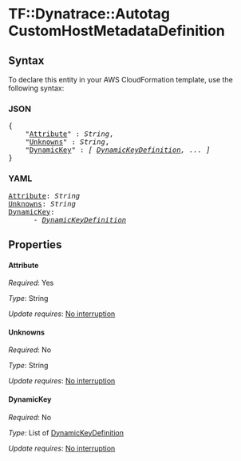 # TF::Dynatrace::Autotag CustomHostMetadataDefinition

## Syntax

To declare this entity in your AWS CloudFormation template, use the following syntax:

### JSON

<pre>
{
    "<a href="#attribute" title="Attribute">Attribute</a>" : <i>String</i>,
    "<a href="#unknowns" title="Unknowns">Unknowns</a>" : <i>String</i>,
    "<a href="#dynamickey" title="DynamicKey">DynamicKey</a>" : <i>[ <a href="dynamickeydefinition.md">DynamicKeyDefinition</a>, ... ]</i>
}
</pre>

### YAML

<pre>
<a href="#attribute" title="Attribute">Attribute</a>: <i>String</i>
<a href="#unknowns" title="Unknowns">Unknowns</a>: <i>String</i>
<a href="#dynamickey" title="DynamicKey">DynamicKey</a>: <i>
      - <a href="dynamickeydefinition.md">DynamicKeyDefinition</a></i>
</pre>

## Properties

#### Attribute

_Required_: Yes

_Type_: String

_Update requires_: [No interruption](https://docs.aws.amazon.com/AWSCloudFormation/latest/UserGuide/using-cfn-updating-stacks-update-behaviors.html#update-no-interrupt)

#### Unknowns

_Required_: No

_Type_: String

_Update requires_: [No interruption](https://docs.aws.amazon.com/AWSCloudFormation/latest/UserGuide/using-cfn-updating-stacks-update-behaviors.html#update-no-interrupt)

#### DynamicKey

_Required_: No

_Type_: List of <a href="dynamickeydefinition.md">DynamicKeyDefinition</a>

_Update requires_: [No interruption](https://docs.aws.amazon.com/AWSCloudFormation/latest/UserGuide/using-cfn-updating-stacks-update-behaviors.html#update-no-interrupt)

